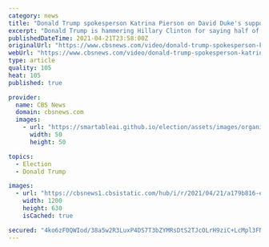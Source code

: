 ```yaml
---
category: news
title: "Donald Trump spokesperson Katrina Pierson on David Duke's support"
excerpt: "Donald Trump is hammering Hillary Clinton for saying half of his supporters were \"deplorables.\" One of those supporters is former KKK grand wizard, David Duke. Trump spokesperson Katrina Pierson joins CBSN's Vladimir Duthiers with more on Duke's support of Trump."
publishedDateTime: 2021-04-21T23:58:00Z
originalUrl: "https://www.cbsnews.com/video/donald-trump-spokesperson-katrina-pierson-on-david-dukes-support-1/"
webUrl: "https://www.cbsnews.com/video/donald-trump-spokesperson-katrina-pierson-on-david-dukes-support-1/"
type: article
quality: 105
heat: 105
published: true

provider:
  name: CBS News
  domain: cbsnews.com
  images:
    - url: "https://smartableai.github.io/election/assets/images/organizations/cbsnews.com-50x50.jpg"
      width: 50
      height: 50

topics:
  - Election
  - Donald Trump

images:
  - url: "https://cbsnews1.cbsistatic.com/hub/i/r/2021/04/21/a179b816-e7bb-4b60-b84c-10cfa09d9ab1/thumbnail/1200x630/5bb76f63916dded2637062c244317c52/0913-cbsn-gcb-trumpspokesperson-1123271-640x360.jpg"
    width: 1200
    height: 630
    isCached: true

secured: "4ko6zF0QWIod/38a5w2R3LuxP4DS7T3bZYMRsDtS2TJcOLrH9ziC+LcMpl3FN4/VzbN62UM5AK2TOBf6DvH6/sjDXBhzQr97IiZAwwwEJN6Fvkr651jMN+AnQZNhEDv+dNpo4Wg8r+IEC4vPVb1LEcJM1gESh41S/3VAoGOx7WpiBwMWxcWI/xIW5xEsKCRDnfI+tLZfC092m3FTAHriqKZ0JWBscc+GGxywl4xrxGGiGwEBaJMZXTQPNTv5C0vemv2OBonaVNnjQhEZf2rVoDTeOQU2Qld7rZb5I8OTp2tiQK96Fxpg42MW93Ym8qv0zC/BlKk9rJUHpeegiT8vgyzVKPLu7BEzqGeQU8iBhTk=;f/6T8ptPUlYms7unmDe3Sw=="
---
```


